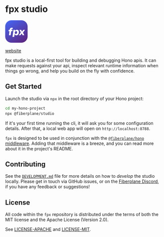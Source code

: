 # fpx studio

![FPX](fpx.svg)

[website](https://fpx.fiberplane.com/)

fpx studio is a local-first tool for building and debugging Hono apis. It can make requests against your api, inspect relevant runtime information when things go wrong, and help you build on the fly with confidence.

## Get Started

Launch the studio via `npx` in the root directory of your Hono project:

```sh
cd my-hono-project
npx @fiberplane/studio
```

If it's your first time running the cli, it will ask you for some configuration details. After that, a local web app will open on `http://localhost:8788`.

`fpx` is designed to be used in conjunction with the [`@fiberplane/hono` middleware](https://www.npmjs.com/package/@fiberplane/hono). Adding that middleware is a breeze, and you can read more about it in the project's README.

## Contributing

See the [`DEVELOPMENT.md`](./DEVELOPMENT.md) file for more details on how to _develop_ the studio locally. Please get in touch via GitHub issues, or on the [Fiberplane Discord](https://discord.com/invite/cqdY6SpfVR), if you have any feedback or suggestions!

## License

All code within the `fpx` repository is distributed under the terms of
both the MIT license and the Apache License (Version 2.0).

See [LICENSE-APACHE](LICENSE-APACHE) and [LICENSE-MIT](LICENSE-MIT).
